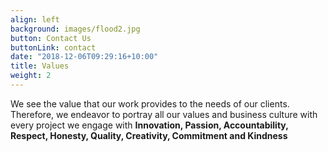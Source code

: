 ```yaml
---
align: left
background: images/flood2.jpg
button: Contact Us
buttonLink: contact
date: "2018-12-06T09:29:16+10:00"
title: Values
weight: 2
---
```


We see the value that our work provides to the needs of our clients. Therefore, we endeavor to portray all our values and business culture with every project we engage with **Innovation, Passion,	Accountability, Respect, Honesty, Quality, Creativity,	Commitment and Kindness**

